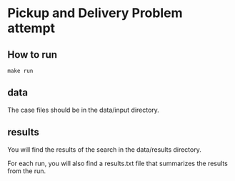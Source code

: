 # Pickup and Delivery Problem attempt
## How to run
`make run`
## data
The case files should be in the data/input directory.
## results
You will find the results of the search in the data/results directory. 

For each run, you will also find a results.txt file that summarizes the results from the run.

